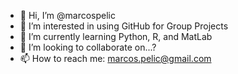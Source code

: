 - 👋 Hi, I’m @marcospelic
- 👀 I’m interested in using GitHub for Group Projects
- 🌱 I’m currently learning Python, R, and MatLab
- 💞️ I’m looking to collaborate on...?
- 📫 How to reach me: marcos.pelic@gmail.com

<!---
marcospelic/marcospelic is a ✨ special ✨ repository because its `README.md` (this file) appears on your GitHub profile.
You can click the Preview link to take a look at your changes.
--->
